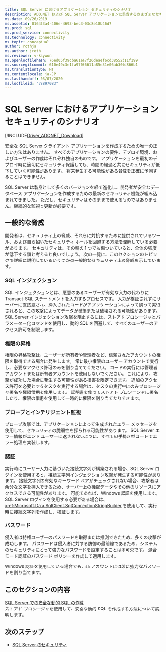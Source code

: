 ```yaml
---
title: SQL Server におけるアプリケーション セキュリティのシナリオ
description: ADO.NET および SQL Server アプリケーションに該当するさまざまなセキュリティ シナリオを取り上げます。
ms.date: 09/26/2019
ms.assetid: 0164f3a4-406e-4693-bec3-03c8e18b46d7
ms.prod: sql
ms.prod_service: connectivity
ms.technology: connectivity
ms.topic: conceptual
author: rothja
ms.author: jroth
ms.reviewer: v-kaywon
ms.openlocfilehash: 76ed05f39cba61ea7f26deaef6cd38552b11f199
ms.sourcegitcommit: 610e49c3e1fa97056611a85e31e06ab30fd866b1
ms.translationtype: HT
ms.contentlocale: ja-JP
ms.lasthandoff: 03/07/2020
ms.locfileid: "78897083"
---
```

# <a name="application-security-scenarios-in-sql-server"></a>SQL Server におけるアプリケーション セキュリティのシナリオ

[!INCLUDE[Driver_ADONET_Download](../../../includes/driver_adonet_download.md)]

安全な SQL Server クライアント アプリケーションを作成するための唯一の正しい方法はありません。 すべてのアプリケーションの要件、デプロイ環境、およびユーザーの作成はそれぞれ独自のものです。 アプリケーションを最初のデプロイ時に適切にセキュリティ保護しても、時間の経過と共にセキュリティが低下していく可能性があります。 将来発生する可能性がある脅威を正確に予測することはできません。  
  
SQL Server は製品として多くのバージョンを経て進化し、開発者が安全なデータベース アプリケーションを作成するための最新のセキュリティ機能が組み込まれてきました。 ただし、セキュリティはそのままで使えるものではありません。継続的な監視と更新が必要です。  
  
## <a name="common-threats"></a>一般的な脅威  
開発者は、セキュリティ上の脅威、それらに対抗するために提供されているツール、および自ら招いたセキュリティ ホールを回避する方法を理解している必要があります。 セキュリティは、その輪の 1 つでも傷ついていると、全体の強度が低下する鎖と考えると良いでしょう。 次の一覧に、このセクションのトピックで詳細に説明しているいくつかの一般的なセキュリティ上の脅威を示しています。  
  
### <a name="sql-injection"></a>SQL インジェクション  
SQL インジェクションとは、悪意のあるユーザーが有効な入力の代わりに Transact-SQL ステートメントを入力するプロセスです。 入力が検証されずにサーバーに直接渡され、挿入されたコードがアプリケーションによって誤って実行されると、この攻撃によってデータが破損または破壊される可能性があります。 SQL Server インジェクション攻撃を阻止するには、ストアド プロシージャとパラメーター化コマンドを使用し、動的 SQL を回避して、すべてのユーザーのアクセス許可を制限します。  
  
### <a name="elevation-of-privilege"></a>権限の昇格  
権限の昇格攻撃は、ユーザーが所有者や管理者など、信頼されたアカウントの権限を取得できる場合に発生します。 常に最小権限のユーザー アカウントで実行し、必要なアクセス許可のみを割り当ててください。 コードの実行には管理者アカウントまたは所有者アカウントを使用しないでください。 これにより、攻撃が成功した場合に発生する可能性がある損害を限定できます。 追加のアクセス許可を必要とするタスクを実行する場合は、タスクの実行中にのみプロシージャ署名や権限借用を使用します。 証明書を使ってストアド プロシージャに署名したり、権限の借用を使用して一時的に権限を割り当てたりできます。  
  
### <a name="probing-and-intelligent-observation"></a>プローブとインテリジェント監視  
プローブ攻撃では、アプリケーションによって生成されたエラー メッセージを使用して、セキュリティの脆弱性を探られる可能性があります。 SQL Server エラー情報がエンド ユーザーに返されないように、すべての手続き型コードでエラー処理を実装します。  
  
### <a name="authentication"></a>認証  
実行時にユーザー入力に基づいた接続文字列が構築される場合、SQL Server ログインを使用すると、接続文字列インジェクション攻撃が発生する可能性があります。 接続文字列の有効なキーワード ペアがチェックされない場合、攻撃者は余分な文字を挿入できるため、サーバー上の機密データやその他のリソースにアクセスできる可能性があります。 可能であれば、Windows 認証を使用します。 SQL Server ログインを使用する必要がある場合は、<xref:Microsoft.Data.SqlClient.SqlConnectionStringBuilder> を使用して、実行時に接続文字列を作成し、検証します。  
  
### <a name="passwords"></a>パスワード  
侵入者は特権ユーザーのパスワードを取得または推測できたため、多くの攻撃が成功します。 パスワードは侵入者に対する防御の最前線であるため、システムのセキュリティにとって強力なパスワードを設定することは不可欠です。 混合モード認証のパスワード ポリシーを作成して適用します。  
  
Windows 認証を使用している場合でも、`sa` アカウントには常に強力なパスワードを割り当てます。  
  
## <a name="in-this-section"></a>このセクションの内容  
[SQL Server での安全な動的 SQL の作成](writing-secure-dynamic-sql.md)  
ストアド プロシージャを使用して、安全な動的 SQL を作成する方法について説明します。  

## <a name="next-steps"></a>次のステップ
- [SQL Server のセキュリティ](sql-server-security.md)
